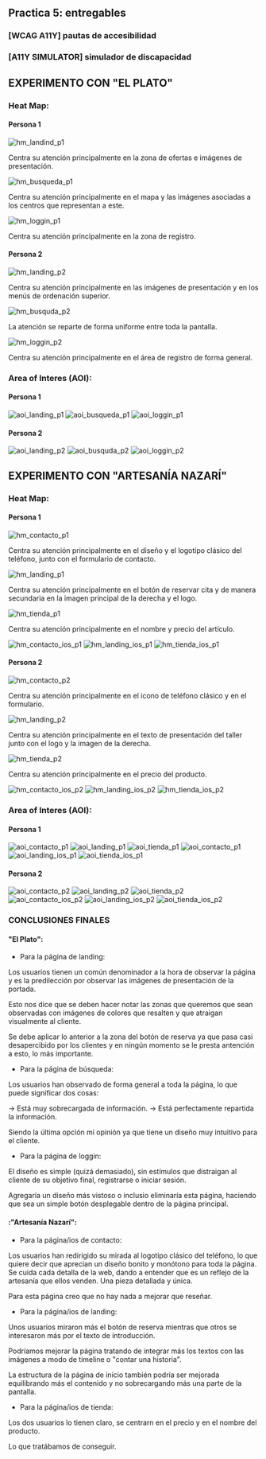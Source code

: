 ## Practica 5: entregables 

### [WCAG A11Y]  pautas de accesibilidad

### [A11Y SIMULATOR] simulador de discapacidad 



## EXPERIMENTO CON "EL PLATO"

### Heat Map:

#### Persona 1
![hm_landind_p1](./elplato/P1/HM_landing_p1.png)

Centra su atención principalmente en la zona de ofertas e imágenes de presentación.

![hm_busqueda_p1](./elplato/P1/HM_busqueda_p1.png)

Centra su atención principalmente en el mapa y las imágenes asociadas a los centros que representan a este.

![hm_loggin_p1](./elplato/P1/HM_loggin_p1.png)

Centra su atención principalmente en la zona de registro.

#### Persona 2
![hm_landing_p2](./elplato/P2/HM_landing_p2.png)

Centra su atención principalmente en las imágenes de presentación y en los menús de ordenación superior.

![hm_busquda_p2](./elplato/P2/HM_busqueda_p2.png)

La atención se reparte de forma uniforme entre toda la pantalla.

![hm_loggin_p2](./elplato/P2/HM_loggin_p2.png)

Centra su atención principalmente en el área de registro de forma general.

### Area of Interes (AOI):

#### Persona 1
![aoi_landing_p1](./elplato/P1/AOI_landing_p1.png)
![aoi_busqueda_p1](./elplato/P1/AOI_busqueda_p1.png)
![aoi_loggin_p1](./elplato/P1/AOI_loggin_p1.png)

#### Persona 2
![aoi_landing_p2](./elplato/P2/AOI_landing_p2.png)
![aoi_busquda_p2](./elplato/P2/AOI_busqueda_p2.png)
![aoi_loggin_p2](./elplato/P2/AOI_loggin_p2.png)


## EXPERIMENTO CON "ARTESANÍA NAZARÍ"

### Heat Map:

#### Persona 1
![hm_contacto_p1](./nazari/P1/HM_contacto_p1.png)

Centra su atención principalmente en el diseño y el logotipo clásico del teléfono, junto con el formulario de contacto.

![hm_landing_p1](./nazari/P1/HM_landing_p1.png)

Centra su atención principalmente en el botón de reservar cita y de manera secundaria en la imagen principal de la derecha y el logo.

![hm_tienda_p1](./nazari/P1/HM_tienda_p1.png)

Centra su atención principalmente en el nombre y precio del artículo.

![hm_contacto_ios_p1](./nazari/P1/HM_contacto_IOS_p1.png)
![hm_landing_ios_p1](./nazari/P1/HM_landing_IOS_p1.png)
![hm_tienda_ios_p1](./nazari/P1/HM_tienda_IOS_p1.png)

#### Persona 2
![hm_contacto_p2](./nazari/P2/HM_contacto_p2.png)

Centra su atención principalmente en el icono de teléfono clásico y en el formulario.

![hm_landing_p2](./nazari/P2/HM_landing_p2.png)

Centra su atención principalmente en el texto de presentación del taller junto con el logo y la imagen de la derecha.

![hm_tienda_p2](./nazari/P2/HM_tienda_p2.png)

Centra su atención principalmente en el precio del producto.

![hm_contacto_ios_p2](./nazari/P2/HM_contacto_IOS_p2.png)
![hm_landing_ios_p2](./nazari/P2/HM_landing_IOS_p2.png)
![hm_tienda_ios_p2](./nazari/P2/HM_tienda_IOS_p2.png)

### Area of Interes (AOI):

#### Persona 1
![aoi_contacto_p1](./nazari/P1/AOI_contacto_p1.png)
![aoi_landing_p1](./nazari/P1/AOI_landing_p1.png)
![aoi_tienda_p1](./nazari/P1/AOI_tienda_p1.png)
![aoi_contacto_p1](./nazari/P1/AOI_contacto_IOS_p1.png)
![aoi_landing_ios_p1](./nazari/P1/AOI_landing_IOS_p1.png)
![aoi_tienda_ios_p1](./nazari/P1/AOI_tienda_IOS_p1.png)

#### Persona 2
![aoi_contacto_p2](./nazari/P2/AOI_contacto_p2.png)
![aoi_landing_p2](./nazari/P2/AOI_landing_p2.png)
![aoi_tienda_p2](./nazari/P2/AOI_tienda_p2.png)
![aoi_contacto_ios_p2](./nazari/P2/AOI_contacto_IOS_p2.png)
![aoi_landing_ios_p2](./nazari/P2/AOI_landing_IOS_p2.png)
![aoi_tienda_ios_p2](./nazari/P2/AOI_tienda_IOS_p2.png)





### CONCLUSIONES FINALES

#### "El Plato":

* Para la página de landing:

Los usuarios tienen un común denominador a la hora de observar la página y es la predilección por observar las imágenes de presentación de la portada.

Esto nos dice que se deben hacer notar las zonas que queremos que sean observadas con imágenes de colores que resalten y que atraigan visualmente al cliente.

Se debe aplicar lo anterior a la zona del botón de reserva ya que pasa casi desapercibido por los clientes y en ningún momento se le presta antención a esto, lo más importante.

* Para la página de búsqueda:

Los usuarios han observado de forma general a toda la página, lo que puede significar dos cosas:

-> Está muy sobrecargada de información.
-> Está perfectamente repartida la información.

Siendo la última opción mi opinión ya que tiene un diseño muy intuitivo para el cliente.

* Para la página de loggin:

El diseño es simple (quizá demasiado), sin estímulos que distraigan al cliente de su objetivo final, registrarse o iniciar sesión.

Agregaría un diseño más vistoso o inclusio eliminaría esta página, haciendo que sea un simple botón desplegable dentro de la página principal. 


#### :"Artesanía Nazarí":

* Para la página/ios de contacto:

Los usuarios han redirigido su mirada al logotipo clásico del teléfono, lo que quiere decir que aprecian un diseño bonito y monótono para toda la página.
Se cuida cada detalla de la web, dando a entender que es un reflejo de la artesanía que ellos venden.
Una pieza detallada y única.

Para esta página creo que no hay nada a mejorar que reseñar.

* Para la página/ios de landing:

Unos usuarios miraron más el botón de reserva mientras que otros se interesaron más por el texto de introducción.

Podríamos mejorar la página tratando de integrar más los textos con las imágenes a modo de timeline o "contar una historia".

La estructura de la página de inicio también podría ser mejorada equilibrando más el contenido y no sobrecargando más una parte de la pantalla.

* Para la página/ios de tienda:

Los dos usuarios lo tienen claro, se centrarn en el precio y en el nombre del producto. 

Lo que tratábamos de conseguir.